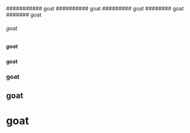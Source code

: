 ########### goat
########## goat
######### goat
######## goat
####### goat
###### goat
##### goat
#### goat
### goat
## goat
# goat

